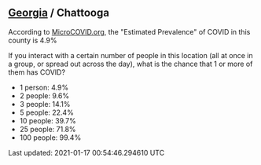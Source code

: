 
## [Georgia](/united-states/georgia) / Chattooga

According to [MicroCOVID.org](http://microcovid.org),
the "Estimated Prevalence" of COVID in this county is 4.9%

If you interact with a certain number of people in this location
(all at once in a group, or spread out across the day), what is the chance that
1 or more of them has COVID?

- 1 person: 4.9%
- 2 people: 9.6%
- 3 people: 14.1%
- 5 people: 22.4%
- 10 people: 39.7%
- 25 people: 71.8%
- 100 people: 99.4%

Last updated: 2021-01-17 00:54:46.294610 UTC
